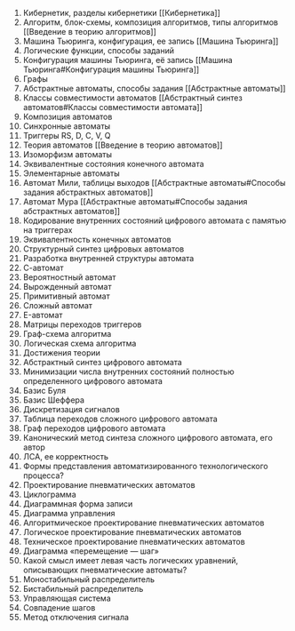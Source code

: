 1. Кибернетик, разделы кибернетики [[Кибернетика]]
2. Алгоритм, блок-схемы, композиция алгоритмов, типы алгоритмов [[Введение в теорию алгоритмов]]
3. Машина Тьюринга, конфигурация, ее запись [[Машина Тьюринга]]
4. Логические функции, способы заданий 
5. Конфигурация машины Тьюринга, её запись [[Машина Тьюринга#Конфигурация машины Тьюринга]]
6. Графы 
7. Абстрактные автоматы, способы задания [[Абстрактные автоматы]]
8. Классы совместимости автоматов [[Абстрактный синтез автоматов#Классы совместимости автомата]]
9. Композиция автоматов
10. Синхронные автоматы 
11. Триггеры RS, D, С, V, Q 
12. Теория автоматов [[Введение в теорию автоматов]]
13. Изоморфизм автоматы
14. Эквивалентные состояния конечного автомата 
15. Элементарные автоматы
16. Автомат Мили, таблицы выходов [[Абстрактные автоматы#Способы задания абстрактных автоматов]]
17. Автомат Мура [[Абстрактные автоматы#Способы задания абстрактных автоматов]]
18. Кодирование внутренних состояний цифрового автомата с памятью на триггерах 
19. Эквивалентность конечных автоматов 
20. Структурный синтез цифровых автоматов 
21. Разработка внутренней структуры автомата
22. С-автомат
23. Вероятностный автомат
24. Вырожденный автомат
25. Примитивный автомат
26. Сложный автомат
27. E-автомат
28. Матрицы переходов триггеров
29. Граф-схема алгоритма 
30. Логическая схема алгоритма
31. Достижения теории 
32. Абстрактный синтез цифрового автомата
33. Минимизации числа внутренних состояний полностью определенного цифрового автомата 
34. Базис Буля 
35. Базис Шеффера 
36. Дискретизация сигналов
37. Таблица переходов сложного цифрового автомата
38. Граф переходов цифрового автомата 
39. Канонический метод синтеза сложного цифрового автомата, его автор 
40. ЛСА, ее корректность
41. Формы представления автоматизированного технологического процесса? 
42. Проектирование пневматических автоматов 
43. Циклограмма 
44. Диаграммная форма записи 
45. Диаграмма управления 
46. Алгоритмическое проектирование пневматических автоматов 
47. Логическое проектирование пневматических автоматов 
48. Техническое проектирование пневматических автоматов 
49. Диаграмма «перемещение — шаг» 
50. Какой смысл имеет левая часть логических уравнений, описывающих пневматические автоматы? 
51. Моностабильный распределитель 
52. Бистабильный распределитель 
53. Управляющая система 
54. Совпадение шагов 
55. Метод отключения сигнала